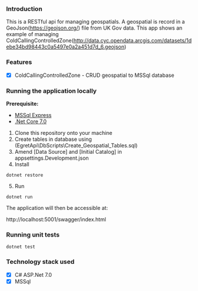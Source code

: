 ### Introduction
This is a RESTful api for managing geospatials.
A geospatial is record in a GeoJson(https://geojson.org/) file from UK Gov data. 
This app shows an example of managing ColdCallingControlledZone(http://data.cyc.opendata.arcgis.com/datasets/1debe34bd98443c0a5497e0a2a451d7d_6.geojson)

### Features
- [X] ColdCallingControlledZone - CRUD geospatial to MSSql database

### Running the application locally

**Prerequisite:** 
- [MSSql Express](https://go.microsoft.com/fwlink/p/?linkid=2216019&clcid=0x809&culture=en-gb&country=gb)
- [.Net Core 7.0](https://dotnet.microsoft.com/en-us/download/dotnet/thank-you/sdk-7.0.401-windows-x64-installer)

1. Clone this repository onto your machine
2. Create tables in database using (EgretApi\DbScripts\Create_Geospatial_Tables.sql)
3. Amend [Data Source] and [Initial Catalog] in appsettings.Development.json
4. Install
```
dotnet restore
```
5. Run
```
dotnet run
```

The application will then be accessible at:

http://localhost:5001/swagger/index.html

### Running unit tests
```
dotnet test
```

### Technology stack used
- [X] C# ASP.Net 7.0
- [X] MSSql
